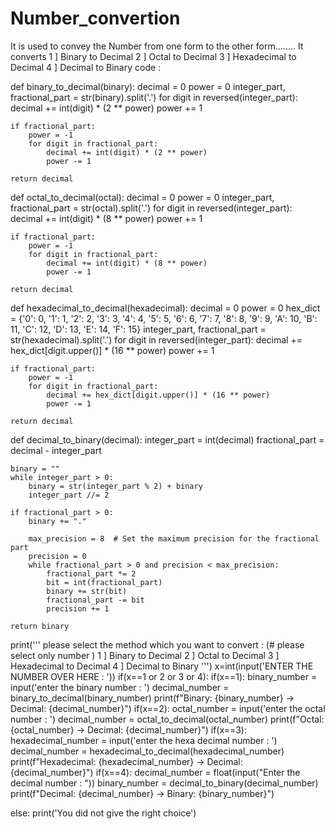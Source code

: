 # Number_convertion
It is used to convey the Number from one form to the other form........ It converts  1 ] Binary to Decimal             2 ] Octal to Decimal             3 ] Hexadecimal to Decimal             4 ] Decimal to Binary
code : 


def binary_to_decimal(binary):
    decimal = 0
    power = 0
    integer_part, fractional_part = str(binary).split('.')
    for digit in reversed(integer_part):
        decimal += int(digit) * (2 ** power)
        power += 1

    if fractional_part:
        power = -1
        for digit in fractional_part:
            decimal += int(digit) * (2 ** power)
            power -= 1

    return decimal


def octal_to_decimal(octal):
    decimal = 0
    power = 0
    integer_part, fractional_part = str(octal).split('.')
    for digit in reversed(integer_part):
        decimal += int(digit) * (8 ** power)
        power += 1

    if fractional_part:
        power = -1
        for digit in fractional_part:
            decimal += int(digit) * (8 ** power)
            power -= 1

    return decimal


def hexadecimal_to_decimal(hexadecimal):
    decimal = 0
    power = 0
    hex_dict = {'0': 0, '1': 1, '2': 2, '3': 3, '4': 4, '5': 5, '6': 6, '7': 7,
                '8': 8, '9': 9, 'A': 10, 'B': 11, 'C': 12, 'D': 13, 'E': 14, 'F': 15}
    integer_part, fractional_part = str(hexadecimal).split('.')
    for digit in reversed(integer_part):
        decimal += hex_dict[digit.upper()] * (16 ** power)
        power += 1

    if fractional_part:
        power = -1
        for digit in fractional_part:
            decimal += hex_dict[digit.upper()] * (16 ** power)
            power -= 1

    return decimal


def decimal_to_binary(decimal):
    integer_part = int(decimal)
    fractional_part = decimal - integer_part

    binary = ""
    while integer_part > 0:
        binary = str(integer_part % 2) + binary
        integer_part //= 2

    if fractional_part > 0:
        binary += "."

        max_precision = 8  # Set the maximum precision for the fractional part
        precision = 0
        while fractional_part > 0 and precision < max_precision:
            fractional_part *= 2
            bit = int(fractional_part)
            binary += str(bit)
            fractional_part -= bit
            precision += 1

    return binary
print(''' please select the method which you want to convert : 
      (# please select only number )
            1 ] Binary to Decimal
            2 ] Octal to Decimal
            3 ] Hexadecimal to Decimal
            4 ] Decimal to Binary
            ''')
x=int(input('ENTER THE NUMBER OVER HERE : '))
if(x==1 or 2 or 3 or 4):
    if(x==1):
        binary_number = input('enter the binary number : ')
        decimal_number = binary_to_decimal(binary_number)
        print(f"Binary: {binary_number} -> Decimal: {decimal_number}")
    if(x==2):
        octal_number = input('enter the octal number : ')
        decimal_number = octal_to_decimal(octal_number)
        print(f"Octal: {octal_number} -> Decimal: {decimal_number}")
    if(x==3):
        hexadecimal_number = input('enter the hexa decimal number : ')
        decimal_number = hexadecimal_to_decimal(hexadecimal_number)
        print(f"Hexadecimal: {hexadecimal_number} -> Decimal: {decimal_number}")
    if(x==4):
        decimal_number = float(input("Enter the decimal number : "))
        binary_number = decimal_to_binary(decimal_number)
        print(f"Decimal: {decimal_number} -> Binary: {binary_number}")

else:
    print('You did not give the right choice')
